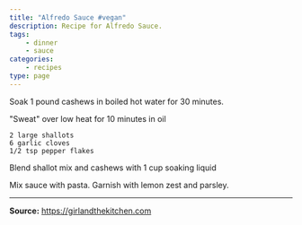 ```yaml
---
title: "Alfredo Sauce #vegan"
description: Recipe for Alfredo Sauce.
tags:
    - dinner
    - sauce
categories:
    - recipes
type: page
---
```


Soak 1 pound cashews in boiled hot water for 30 minutes.

"Sweat" over low heat for 10 minutes in oil

```
2 large shallots
6 garlic cloves
1/2 tsp pepper flakes
```

Blend shallot mix and cashews with 1 cup soaking liquid

Mix sauce with pasta. Garnish with lemon zest and parsley.  

---

**Source:** <https://girlandthekitchen.com>